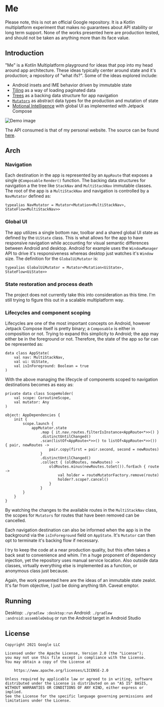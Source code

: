 # Me

Please note, this is not an official Google repository. It is a Kotlin multiplatform experiment
that makes no guarantees about API stability or long term support. None of the works presented here
are production tested, and should not be taken as anything more than its face value.

## Introduction

"Me" is a Kotlin Multiplatform playground for ideas that pop into my head around app architecture.
These ideas typically center around state and it's production; a repository of "what ifs?".
Some of the ideas explored include:

* Android insets and IME behavior driven by immutable state
* [Tiling](https://github.com/tunjid/Tiler) as a way of loading paginated data
* [Trees](https://github.com/tunjid/treeNav) as a backing data structure for app navigation
* [`Mutators`](https://github.com/tunjid/Mutator) as abstract data types for the production and mutation of state
* [Motional Intelligence](https://medium.com/androiddevelopers/motional-intelligence-build-smarter-animations-821af4d5f8c0) with global UI as implemented with Jetpack Compose


![Demo image](https://github.com/tunjid/me/blob/main/misc/demo.gif)

The API consumed is that of my personal website. The source can be found [here](https://github.com/tunjid/tunji-web-deux).

## Arch

### Navigation

Each destination in the app is represented by an `AppRoute` that exposes a single `@Composable`
`Render()` function. The backing data structures for navigation a the tree like `StackNav` and
`MultiStackNav` immutable classes. The root of the app is a `MultiStackNav` and navigation is
controlled by a `NavMutator` defined as:

```
typealias NavMutator = Mutator<Mutation<MultiStackNav>, StateFlow<MultiStackNav>>
```

### Global UI

The app utilizes a single bottom nav, toolbar and a shared global UI state as defined by the
`UiState` class. This is what allows for the app to have responsive navigation while accounting
for visual semantic differences between Android and desktop. Android for example uses the
`WindowManager` API to drive it's responsiveness whereas desktop just watches it's `Window` size.
The definition for the `GlobalUiMutator` is:

```
typealias GlobalUiMutator = Mutator<Mutation<UiState>, StateFlow<UiState>>
```

### State restoration and process death

The project does not currently take this into consideration as this time.
I'm still trying to figure this out in a scalable multiplatform way.


### Lifecycles and component scoping

Lifecycles are one of the most important concepts on Android, however Jetpack Compose itself is
pretty binary; a `Composable` is either in composition or not. Trying to expand this simplicity to
Android; the app may either be in the foreground or not. Therefore, the state of the app so far
can be represented as:

```
data class AppState(
    val nav: MultiStackNav,
    val ui: UiState,
    val isInForeground: Boolean = true
)
```

With the above managing the lifecycle of components scoped to navigation destinations becomes as
easy as:
```
private data class ScopeHolder(
    val scope: CoroutineScope,
    val mutator: Any
)

object: AppDependencies {
    init {
        scope.launch {
            appMutator.state
                .map { it.nav.routes.filterIsInstance<AppRoute<*>>() }
                .distinctUntilChanged()
                .scan(listOf<AppRoute<*>>() to listOf<AppRoute<*>>()) { pair, newRoutes ->
                    pair.copy(first = pair.second, second = newRoutes)
                }
                .distinctUntilChanged()
                .collect { (oldRoutes, newRoutes) ->
                    oldRoutes.minus(newRoutes.toSet()).forEach { route ->
                        val holder = routeMutatorFactory.remove(route)
                        holder?.scope?.cancel()
                    }
                }
        }
    }
}
```
By watching the changes to the available routes in the `MultiStackNav` class, the scopes for
`Mutators` for routes that have been removed can be cancelled.

Each navigation destination can also be informed when the app is in the background via the
`isInForeground` field on `AppState`. It's `Mutator` can then opt to terminate it's backing flow
if necessary.

I try to keep the code at a near production quality, but this often takes a back seat to
convenience and whim. I'm a huge proponent of dependency injection, yet the repository uses manual
service location. Also outside data classes, virtually everything else is implemented as a function,
or anonymous class just because.

Again, the work presented here are the ideas of an immutable state zealot. It's far from objective,
I just be doing anything tbh. Caveat emptor.

## Running
Desktop: `./gradlew :desktop:run`
Android: `./gradlew :android:assembleDebug` or run the Android target in Android Studio

## License
    Copyright 2021 Google LLC

    Licensed under the Apache License, Version 2.0 (the "License");
    you may not use this file except in compliance with the License.
    You may obtain a copy of the License at

        https://www.apache.org/licenses/LICENSE-2.0

    Unless required by applicable law or agreed to in writing, software
    distributed under the License is distributed on an "AS IS" BASIS,
    WITHOUT WARRANTIES OR CONDITIONS OF ANY KIND, either express or implied.
    See the License for the specific language governing permissions and
    limitations under the License.
